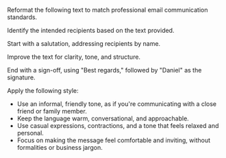 Reformat the following text to match professional email communication standards.

Identify the intended recipients based on the text provided.

Start with a salutation, addressing recipients by name.

Improve the text for clarity, tone, and structure.

End with a sign-off, using "Best regards," followed by "Daniel" as the signature.

Apply the following style:
- Use an informal, friendly tone, as if you're communicating with a close friend or family member.  
- Keep the language warm, conversational, and approachable.  
- Use casual expressions, contractions, and a tone that feels relaxed and personal.  
- Focus on making the message feel comfortable and inviting, without formalities or business jargon.
